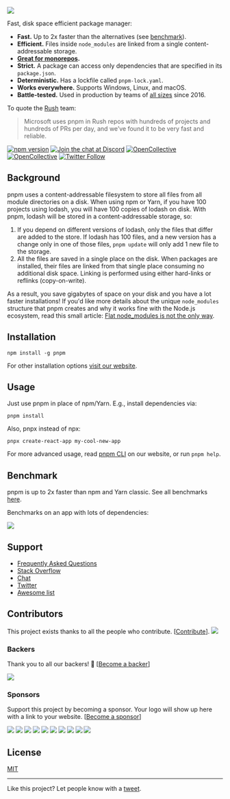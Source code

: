 ![](https://i.imgur.com/qlW1eEG.png)

Fast, disk space efficient package manager:

* **Fast.** Up to 2x faster than the alternatives (see [benchmark](#benchmark)).
* **Efficient.** Files inside `node_modules` are linked from a single content-addressable storage.
* **[Great for monorepos](https://pnpm.js.org/en/workspaces).**
* **Strict.** A package can access only dependencies that are specified in its `package.json`.
* **Deterministic.** Has a lockfile called `pnpm-lock.yaml`.
* **Works everywhere.** Supports Windows, Linux, and macOS.
* **Battle-tested.** Used in production by teams of [all sizes](https://pnpm.js.org/en/users.html) since 2016.
  
To quote the [Rush](https://rushjs.io/) team:

> Microsoft uses pnpm in Rush repos with hundreds of projects and hundreds of PRs per day, and we’ve found it to be very fast and reliable.

[![npm version](https://img.shields.io/npm/v/pnpm.svg)](https://www.npmjs.com/package/pnpm)
[![Join the chat at Discord](https://img.shields.io/discord/731599538665553971.svg)](https://bit.ly/pnpm-discord-invite)
[![OpenCollective](https://opencollective.com/pnpm/backers/badge.svg)](#backers)
[![OpenCollective](https://opencollective.com/pnpm/sponsors/badge.svg)](#sponsors)
[![Twitter Follow](https://img.shields.io/twitter/follow/pnpmjs.svg?style=social&label=Follow)](https://twitter.com/pnpmjs)

## Background

pnpm uses a content-addressable filesystem to store all files from all module directories on a disk.
When using npm or Yarn, if you have 100 projects using lodash, you will have 100 copies of lodash on disk.
With pnpm, lodash will be stored in a content-addressable storage, so:

1. If you depend on different versions of lodash, only the files that differ are added to the store.
  If lodash has 100 files, and a new version has a change only in one of those files,
  `pnpm update` will only add 1 new file to the storage.
1. All the files are saved in a single place on the disk. When packages are installed, their files are linked
  from that single place consuming no additional disk space. Linking is performed using either hard-links or reflinks (copy-on-write).

As a result, you save gigabytes of space on your disk and you have a lot faster installations!
If you'd like more details about the unique `node_modules` structure that pnpm creates and
why it works fine with the Node.js ecosystem, read this small article: [Flat node_modules is not the only way](https://pnpm.js.org/blog/2020/05/27/flat-node-modules-is-not-the-only-way).

## Installation

```
npm install -g pnpm
```

For other installation options [visit our website](https://pnpm.js.org/en/installation).

## Usage

Just use pnpm in place of npm/Yarn. E.g., install dependencies via:

```
pnpm install
```

Also, pnpx instead of npx:

```
pnpx create-react-app my-cool-new-app
```

For more advanced usage, read [pnpm CLI](https://pnpm.js.org/en/pnpm-cli) on our website, or run `pnpm help`.

## Benchmark

pnpm is up to 2x faster than npm and Yarn classic. See all benchmarks [here](https://github.com/pnpm/benchmarks-of-javascript-package-managers).

Benchmarks on an app with lots of dependencies:

![](https://cdn.rawgit.com/pnpm/benchmarks-of-javascript-package-managers/4329296/results/imgs/alotta-files.svg)

## Support

- [Frequently Asked Questions](https://pnpm.js.org/en/faq)
- [Stack Overflow](https://stackoverflow.com/questions/tagged/pnpm)
- [Chat](https://discord.gg/mThkzAT)
- [Twitter](https://twitter.com/pnpmjs)
- [Awesome list](https://github.com/pnpm/awesome-pnpm)

## Contributors

This project exists thanks to all the people who contribute. [[Contribute](../../blob/main/CONTRIBUTING.md)].
<a href="../../graphs/contributors"><img src="https://opencollective.com/pnpm/contributors.svg?width=890&button=false" /></a>

### Backers

Thank you to all our backers! 🙏 [[Become a backer](https://opencollective.com/pnpm#backer)]

<a href="https://opencollective.com/pnpm#backers" target="_blank"><img src="https://opencollective.com/pnpm/backers.svg?width=890"></a>

### Sponsors

Support this project by becoming a sponsor. Your logo will show up here with a link to your website. [[Become a sponsor](https://opencollective.com/pnpm#sponsor)]

<a href="https://opencollective.com/pnpm/sponsor/0/website" target="_blank"><img src="https://opencollective.com/pnpm/sponsor/0/avatar.svg"></a>
<a href="https://opencollective.com/pnpm/sponsor/1/website" target="_blank"><img src="https://opencollective.com/pnpm/sponsor/1/avatar.svg"></a>
<a href="https://opencollective.com/pnpm/sponsor/2/website" target="_blank"><img src="https://opencollective.com/pnpm/sponsor/2/avatar.svg"></a>
<a href="https://opencollective.com/pnpm/sponsor/3/website" target="_blank"><img src="https://opencollective.com/pnpm/sponsor/3/avatar.svg"></a>
<a href="https://opencollective.com/pnpm/sponsor/4/website" target="_blank"><img src="https://opencollective.com/pnpm/sponsor/4/avatar.svg"></a>
<a href="https://opencollective.com/pnpm/sponsor/5/website" target="_blank"><img src="https://opencollective.com/pnpm/sponsor/5/avatar.svg"></a>
<a href="https://opencollective.com/pnpm/sponsor/6/website" target="_blank"><img src="https://opencollective.com/pnpm/sponsor/6/avatar.svg"></a>
<a href="https://opencollective.com/pnpm/sponsor/7/website" target="_blank"><img src="https://opencollective.com/pnpm/sponsor/7/avatar.svg"></a>
<a href="https://opencollective.com/pnpm/sponsor/8/website" target="_blank"><img src="https://opencollective.com/pnpm/sponsor/8/avatar.svg"></a>
<a href="https://opencollective.com/pnpm/sponsor/9/website" target="_blank"><img src="https://opencollective.com/pnpm/sponsor/9/avatar.svg"></a>

## License

[MIT](https://github.com/pnpm/pnpm/blob/main/LICENSE)

***

Like this project? Let people know with a [tweet](https://bit.ly/tweet-pnpm).
